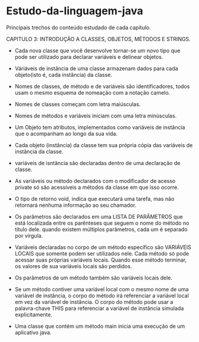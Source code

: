 # Estudo-da-linguagem-java
Principais trechos do conteúdo estudado de cada capitulo.



CAPITULO 3: INTRODUÇÃO A CLASSES, OBJETOS, MÉTODOS E STRINGS.


- Cada nova classe que você desenvolve tornar-se um novo tipo que pode ser utilizado para declarar variáveis e delinear objetos.

- Váriáveis de instância de uma classe armazenam dados para cada objeto(isto é, cada instância) da classe.

- Nomes de classes, de método e de variáveis são identificadores, todos usam o mesmo esquema de nomeação com a notação camelo. 
- Nomes de classes começam com letra maiúsculas.
- Nomes de métodos e variáveis iniciam com uma letra minúsculas.
- Um Objeto tem atributos, implementados como variáveis de instância que o acompanham ao longo da sua vida.
- Cada objeto (instância) da classe tem sua própria cópia das variáveis de instância da classe.
- variáveis de isntância são declaradas dentro de uma declaração de classe.

- As variáveis ou método declarados com o modificador de acesso private só são acessíveis a métodos da classe em que isso ocorre.

- O tipo de retorno void, indica que executará uma tarefa, mas não retornará nenhuma informação ao seu chamador.

- Os parâmetros são declarados em uma LISTA DE PARÂMETROS que está localizada entre os parênteses que seguem o nome do método no título dele. quando existem múltiplos parâmetros, cada um é separado por vírgula.

- Variáveis declaradas no corpo de um método específico são VARIÁVEIS LOCAIS que somente podem ser utilizados nele. Cada método só pode acessar suas próprias variáveis locais. Quando esse método terminar, os valores de sua variáveis locais são perdidos.
- Os parâmetros de um método também são variáveis locais dele.

- Se um método contiver uma variável local com o mesmo nome de uma variável de instância, o corpo do método irá referenciar a variável local em vez da variável de instância. O corpo do método pode usar a palavra-chave THIS  para referenciar a variável de instância simulada explicitamente. 

- Uma classe que contém um método main inicia uma execução de um aplicativo java.
